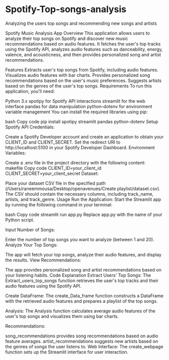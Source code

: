 # Spotify-Top-songs-analysis
Analyzing the users top songs and recommending new songs and artists



Spotify Music Analysis App
Overview
This application allows users to analyze their top songs on Spotify and discover new music recommendations based on audio features. It fetches the user's top tracks using the Spotify API, analyzes audio features such as danceability, energy, valence, and acousticness, and then provides personalized song and artist recommendations.

Features
Extracts user's top songs from Spotify, including audio features.
Visualizes audio features with bar charts.
Provides personalized song recommendations based on the user's music preferences.
Suggests artists based on the genres of the user's top songs.
Requirements
To run this application, you'll need:

Python 3.x
spotipy for Spotify API interactions
streamlit for the web interface
pandas for data manipulation
python-dotenv for environment variable management
You can install the required libraries using pip:

bash
Copy code
pip install spotipy streamlit pandas python-dotenv
Setup
Spotify API Credentials:

Create a Spotify Developer account and create an application to obtain your CLIENT_ID and CLIENT_SECRET.
Set the redirect URI to http://localhost:5100 in your Spotify Developer Dashboard.
Environment Variables:

Create a .env file in the project directory with the following content:
makefile
Copy code
CLIENT_ID=your_client_id
CLIENT_SECRET=your_client_secret
Dataset:

Place your dataset CSV file in the specified path (/Users/raneemmousa/Desktop/openavenues/Create playlist/dataset.csv). The CSV should contain the necessary columns, including track_name, artists, and track_genre.
Usage
Run the Application: Start the Streamlit app by running the following command in your terminal:

bash
Copy code
streamlit run app.py
Replace app.py with the name of your Python script.

Input Number of Songs:

Enter the number of top songs you want to analyze (between 1 and 20).
Analyze Your Top Songs:

The app will fetch your top songs, analyze their audio features, and display the results.
View Recommendations:

The app provides personalized song and artist recommendations based on your listening habits.
Code Explanation
Extract Users' Top Songs: The Extract_users_top_songs function retrieves the user's top tracks and their audio features using the Spotify API.

Create DataFrame: The create_Data_frame function constructs a DataFrame with the retrieved audio features and prepares a playlist of the top songs.

Analysis: The Analysis function calculates average audio features of the user's top songs and visualizes them using bar charts.

Recommendations:

song_recommendations provides song recommendations based on audio feature averages.
artist_recommendations suggests new artists based on the genres of songs the user listens to.
Web Interface: The create_webpage function sets up the Streamlit interface for user interaction.
